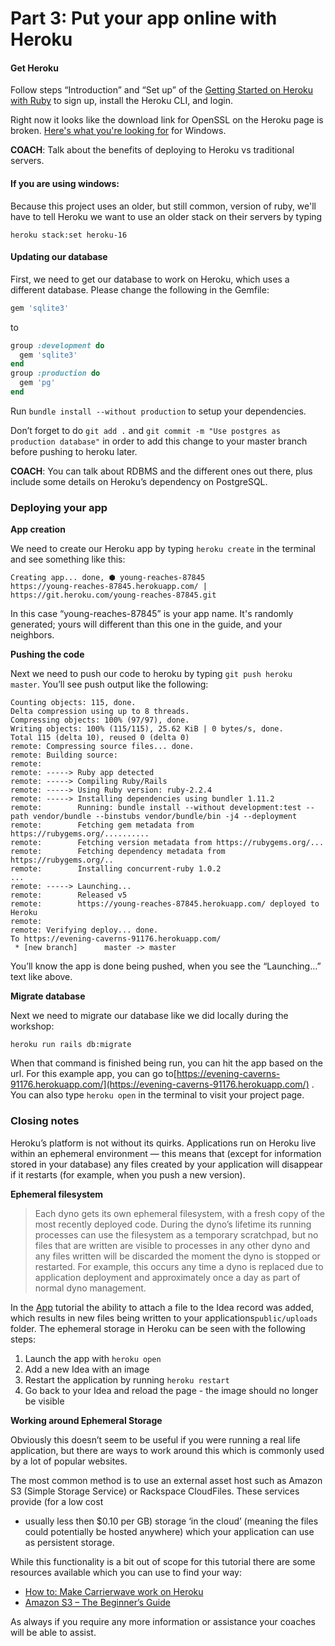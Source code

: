 # Part 3: Put your app online with Heroku

#### Get Heroku <a id="get-heroku"></a>

Follow steps “Introduction” and “Set up” of the [Getting Started on Heroku with Ruby](https://devcenter.heroku.com/articles/getting-started-with-ruby#introduction) to sign up, install the Heroku CLI, and login.

Right now it looks like the download link for OpenSSL on the Heroku page is broken.  [Here's what you're looking for](https://slproweb.com/products/Win32OpenSSL.html) for Windows.

**COACH**: Talk about the benefits of deploying to Heroku vs traditional servers.

#### If you are using windows:

Because this project uses an older, but still common, version of ruby, we'll have to tell Heroku we want to use an older stack on their servers by typing 

```text
heroku stack:set heroku-16
```

#### **Updating our database**

First, we need to get our database to work on Heroku, which uses a different database. Please change the following in the Gemfile:

```ruby
gem 'sqlite3'
```

to

```ruby
group :development do
  gem 'sqlite3'
end
group :production do
  gem 'pg'
end
```

Run `bundle install --without production` to setup your dependencies.

Don’t forget to do `git add .` and `git commit -m "Use postgres as production database"` in order to add this change to your master branch before pushing to heroku later.

**COACH**: You can talk about RDBMS and the different ones out there, plus include some details on Heroku’s dependency on PostgreSQL.

### Deploying your app

**App creation**

We need to create our Heroku app by typing `heroku create` in the terminal and see something like this:

```text
Creating app... done, ⬢ young-reaches-87845
https://young-reaches-87845.herokuapp.com/ | https://git.heroku.com/young-reaches-87845.git
```

In this case “young-reaches-87845” is your app name.  It's randomly generated; yours will different than this one in the guide, and your neighbors.

**Pushing the code**

Next we need to push our code to heroku by typing `git push heroku master`. You’ll see push output like the following:

```text
Counting objects: 115, done.
Delta compression using up to 8 threads.
Compressing objects: 100% (97/97), done.
Writing objects: 100% (115/115), 25.62 KiB | 0 bytes/s, done.
Total 115 (delta 10), reused 0 (delta 0)
remote: Compressing source files... done.
remote: Building source:
remote:
remote: -----> Ruby app detected
remote: -----> Compiling Ruby/Rails
remote: -----> Using Ruby version: ruby-2.2.4
remote: -----> Installing dependencies using bundler 1.11.2
remote:        Running: bundle install --without development:test --path vendor/bundle --binstubs vendor/bundle/bin -j4 --deployment
remote:        Fetching gem metadata from https://rubygems.org/..........
remote:        Fetching version metadata from https://rubygems.org/...
remote:        Fetching dependency metadata from https://rubygems.org/..
remote:        Installing concurrent-ruby 1.0.2
...
remote: -----> Launching...
remote:        Released v5
remote:        https://young-reaches-87845.herokuapp.com/ deployed to Heroku
remote:
remote: Verifying deploy... done.
To https://evening-caverns-91176.herokuapp.com/
 * [new branch]      master -> master
```

You’ll know the app is done being pushed, when you see the “Launching…” text like above.

**Migrate database**

Next we need to migrate our database like we did locally during the workshop:

```text
heroku run rails db:migrate
```

When that command is finished being run, you can hit the app based on the url. For this example app, you can go to[https://evening-caverns-91176.herokuapp.com/](https://evening-caverns-91176.herokuapp.com/) . You can also type `heroku open` in the terminal to visit your project page.

### **Closing notes**

Heroku’s platform is not without its quirks. Applications run on Heroku live within an ephemeral environment — this means that \(except for information stored in your database\) any files created by your application will disappear if it restarts \(for example, when you push a new version\).

**Ephemeral filesystem**

> Each dyno gets its own ephemeral filesystem, with a fresh copy of the most recently deployed code. During the dyno’s lifetime its running processes can use the filesystem as a temporary scratchpad, but no files that are written are visible to processes in any other dyno and any files written will be discarded the moment the dyno is stopped or restarted. For example, this occurs any time a dyno is replaced due to application deployment and approximately once a day as part of normal dyno management.

In the [App](part-1-build-your-first-app.md#4-adding-picture-uploads) tutorial the ability to attach a file to the Idea record was added, which results in new files being written to your applications`public/uploads` folder. The ephemeral storage in Heroku can be seen with the following steps:

1. Launch the app with `heroku open`
2. Add a new Idea with an image
3. Restart the application by running `heroku restart`
4. Go back to your Idea and reload the page - the image should no longer be visible

**Working around Ephemeral Storage**

Obviously this doesn’t seem to be useful if you were running a real life application, but there are ways to work around this which is commonly used by a lot of popular websites.

The most common method is to use an external asset host such as Amazon S3 \(Simple Storage Service\) or Rackspace CloudFiles. These services provide \(for a low cost

* usually less then $0.10 per GB\) storage ‘in the cloud’ \(meaning the files could potentially be hosted anywhere\) which your application can use as persistent storage.

While this functionality is a bit out of scope for this tutorial there are some resources available which you can use to find your way:

* [How to: Make Carrierwave work on Heroku](https://github.com/carrierwaveuploader/carrierwave/wiki/How-to%3A-Make-Carrierwave-work-on-Heroku)
* [Amazon S3 – The Beginner’s Guide](http://www.hongkiat.com/blog/amazon-s3-the-beginners-guide/)

As always if you require any more information or assistance your coaches will be able to assist.

